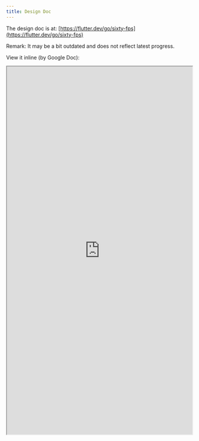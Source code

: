 ```yaml
---
title: Design Doc
---
```


The design doc is at: [https://flutter.dev/go/sixty-fps](https://flutter.dev/go/sixty-fps)

Remark: It may be a bit outdated and does not reflect latest progress.

View it inline (by Google Doc):

<iframe width="100%" height="1000px" src="https://docs.google.com/document/d/e/2PACX-1vT4PQdAABjmfRifcRnLbJs9oIaKIP_S6lMcx4v54ZBZnbdfMf28tRLPxjA_Ue-AOF5P7VChuOlV888C/pub?embedded=true"></iframe>
